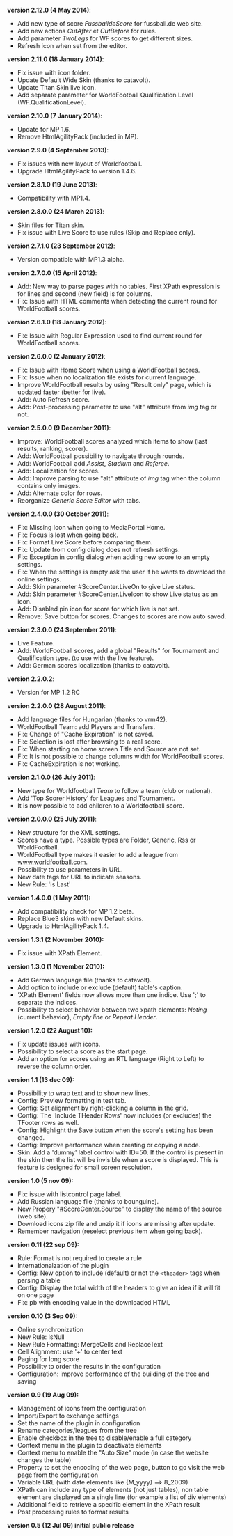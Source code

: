 **version 2.12.0 (4 May 2014)**:
  * Add new type of score _FussballdeScore_ for fussball.de web site.
  * Add new actions _CutAfter_ et _CutBefore_ for rules.
  * Add parameter _TwoLegs_ for WF scores to get different sizes.
  * Refresh icon when set from the editor.

**version 2.11.0 (18 January 2014)**:
  * Fix issue with icon folder.
  * Update Default Wide Skin (thanks to catavolt).
  * Update Titan Skin live icon.
  * Add separate parameter for WorldFootball Qualification Level (WF.QualificationLevel).

**version 2.10.0 (7 January 2014)**:
  * Update for MP 1.6.
  * Remove HtmlAgilityPack (included in MP).

**version 2.9.0 (4 September 2013)**:
  * Fix issues with new layout of Worldfootball.
  * Upgrade HtmlAgilityPack to version 1.4.6.

**version 2.8.1.0 (19 June 2013)**:
  * Compatibility with MP1.4.

**version 2.8.0.0 (24 March 2013)**:
  * Skin files for Titan skin.
  * Fix issue with Live Score to use rules (Skip and Replace only).

**version 2.7.1.0 (23 September 2012)**:
  * Version compatible with MP1.3 alpha.

**version 2.7.0.0 (15 April 2012)**:
  * Add: New way to parse pages with no tables. First XPath expression is for lines and second (new field) is for columns.
  * Fix: Issue with HTML comments when detecting the current round for WorldFootball scores.

**version 2.6.1.0 (18 January 2012)**:
  * Fix: Issue with Regular Expression used to find current round for WorldFootball scores.

**version 2.6.0.0 (2 January 2012)**:
  * Fix: Issue with Home Score when using a WorldFootball scores.
  * Fix: Issue when no localization file exists for current language.
  * Improve WorldFootball results by using "Result only" page, which is updated faster (better for live).
  * Add: Auto Refresh score.
  * Add: Post-processing parameter to use "alt" attribute from _img_ tag or not.

**version 2.5.0.0 (9 December 2011)**:
  * Improve: WorldFootball scores analyzed which items to show (last results, ranking, scorer).
  * Add: WorldFootball possibility to navigate through rounds.
  * Add: WorldFootball add _Assist_, _Stadium_ and _Referee_.
  * Add: Localization for scores.
  * Add: Improve parsing to use "alt" attribute of _img_ tag when the column contains only images.
  * Add: Alternate color for rows.
  * Reorganize _Generic Score Editor_ with tabs.

**version 2.4.0.0 (30 October 2011)**:
  * Fix: Missing Icon when going to MediaPortal Home.
  * Fix: Focus is lost when going back.
  * Fix: Format Live Score before comparing them.
  * Fix: Update from config dialog does not refresh settings.
  * Fix: Exception in config dialog when adding new score to an empty settings.
  * Fix: When the settings is empty ask the user if he wants to download the online settings.
  * Add: Skin parameter #ScoreCenter.LiveOn to give Live status.
  * Add: Skin parameter #ScoreCenter.LiveIcon to show Live status as an icon.
  * Add: Disabled pin icon for score for which live is not set.
  * Remove: Save button for scores. Changes to scores are now auto saved.

**version 2.3.0.0 (24 September 2011)**:
  * Live Feature.
  * Add: WorldFootball scores, add a global "Results" for Tournament and Qualification type. (to use with the live feature).
  * Add: German scores localization (thanks to catavolt).

**version 2.2.0.2**:
  * Version for MP 1.2 RC

**version 2.2.0.0 (28 August 2011)**:
  * Add language files for Hungarian (thanks to vrm42).
  * WorldFootball Team: add Players and Transfers.
  * Fix: Change of "Cache Expiration" is not saved.
  * Fix: Selection is lost after browsing to a real score.
  * Fix: When starting on home screen Title and Source are not set.
  * Fix: It is not possible to change columns width for WorldFootball scores.
  * Fix: CacheExpiration is not working.

**version 2.1.0.0 (26 July 2011)**:
  * New type for Worldfootball _Team_ to follow a team (club or national).
  * Add 'Top Scorer History' for Leagues and Tournament.
  * It is now possible to add children to a Worldfootball score.

**version 2.0.0.0 (25 July 2011)**:
  * New structure for the XML settings.
  * Scores have a type. Possible types are Folder, Generic, Rss or WorldFootball.
  * WorldFootball type makes it easier to add a league from www.worldfootball.com.
  * Possibility to use parameters in URL.
  * New date tags for URL to indicate seasons.
  * New Rule: 'Is Last'

**version 1.4.0.0 (1 May 2011):**
  * Add compatibility check for MP 1.2 beta.
  * Replace Blue3 skins with new Default skins.
  * Upgrade to HtmlAgilityPack 1.4.

**version 1.3.1 (2 November 2010):**
  * Fix issue with XPath Element.

**version 1.3.0 (1 November 2010):**
  * Add German language file (thanks to catavolt).
  * Add option to include or exclude (default) table's caption.
  * 'XPath Element' fields now allows more than one indice. Use ';' to separate the indices.
  * Possibility to select behavior between two xpath elements: _Noting_ (current behavior), _Empty line_ or _Repeat Header_.

**version 1.2.0 (22 August 10):**
  * Fix update issues with icons.
  * Possibility to select a score as the start page.
  * Add an option for scores using an RTL language (Right to Left) to reverse the column order.

**version 1.1 (13 dec 09):**
  * Possibility to wrap text and to show new lines.
  * Config: Preview formatting in test tab.
  * Config: Set alignment by right-clicking a column in the grid.
  * Config: The 'Include THeader Rows' now includes (or excludes) the TFooter rows as well.
  * Config: Highlight the Save button when the score's setting has been changed.
  * Config: Improve performance when creating or copying a node.
  * Skin: Add a 'dummy' label control with ID=50. If the control is present in the skin then the list will be invisible when a score is displayed. This is feature is designed for small screen resolution.

**version 1.0 (5 nov 09):**
  * Fix: issue with listcontrol page label.
  * Add Russian language file (thanks to bounguine).
  * New Propery "#ScoreCenter.Source" to display the name of the source (web site).
  * Download icons zip file and unzip it if icons are missing after update.
  * Remember navigation (reselect previous item when going back).

**version 0.11 (22 sep 09):**
  * Rule: Format is not required to create a rule
  * Internationalzation of the plugin
  * Config: New option to include (default) or not the `<theader>` tags when parsing a table
  * Config: Display the total width of the headers to give an idea if it will fit on one page
  * Fix: pb with encoding value in the downloaded HTML

**version 0.10 (3 Sep 09):**
  * Online synchronization
  * New Rule: IsNull
  * New Rule Formatting: MergeCells and ReplaceText
  * Cell Alignment: use '+' to center text
  * Paging for long score
  * Possibility to order the results in the configuration
  * Configuration: improve performance of the building of the tree and saving

**version 0.9 (19 Aug 09):**
  * Management of icons from the configuration
  * Import/Export to exchange settings
  * Set the name of the plugin in configuration
  * Rename categories/leagues from the tree
  * Enable checkbox in the tree to disable/enable a full category
  * Context menu in the plugin to deactivate elements
  * Context menu to enable the "Auto Size" mode (in case the website changes the table)
  * Property to set the encoding of the web page, button to go visit the web page from the configuration
  * Variable URL (with date elements like {M\_yyyy} ==> 8\_2009)
  * XPath can include any type of elements (not just tables), non table element are displayed on a single line (for example a list of div elements)
  * Additional field to retrieve a specific element in the XPath result
  * Post processing rules to format results

**version 0.5 (12 Jul 09) initial public release**